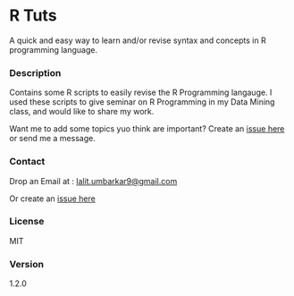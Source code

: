 R Tuts
==================
A quick and easy way to learn and/or revise syntax and concepts in R programming language. 

### Description
Contains some R scripts to easily revise the R Programming langauge.
I used these scripts to give seminar on R Programming in my Data Mining class, and would like to share my work.

Want me to add some topics yuo think are important? Create an [issue here](https://github.com/MrL1605/RTuts/issues) or send me a message.

### Contact
Drop an Email at : lalit.umbarkar9@gmail.com

Or create an [issue here](https://github.com/MrL1605/RTuts/issues)

### License
MIT 

### Version 
1.2.0
